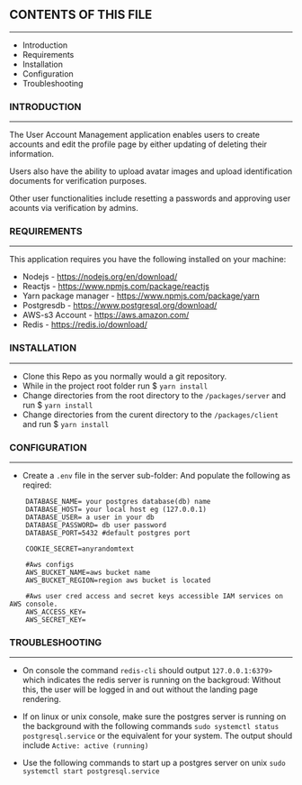 ## CONTENTS OF THIS FILE
---------------------

 * Introduction
 * Requirements
 * Installation
 * Configuration
 * Troubleshooting

### INTRODUCTION
------------

The User Account Management application enables users to create accounts and edit the profile page by either updating of deleting their information. 

Users also have the ability to upload avatar images and upload identification documents for verification purposes. 

Other user functionalities include resetting a passwords and approving user acounts via verification by admins.



### REQUIREMENTS
------------

This application requires you have the following installed on your machine:

 * Nodejs - https://nodejs.org/en/download/
 * Reactjs - https://www.npmjs.com/package/reactjs
 * Yarn package manager  - https://www.npmjs.com/package/yarn
 * Postgresdb - https://www.postgresql.org/download/
 * AWS-s3 Account - https://aws.amazon.com/
 * Redis - https://redis.io/download/


### INSTALLATION
------------
 
 * Clone this Repo as you normally would a git repository. 
 * While in the project root folder run $ `yarn install`
 * Change directories from the root directory to the `/packages/server` and run $ `yarn install`
 * Change directories from the curent directory to the `/packages/client` and run $ `yarn install`


### CONFIGURATION
-------------
 
 * Create a `.env` file in the server sub-folder:
    And populate the following as reqired:

```
    DATABASE_NAME= your postgres database(db) name
    DATABASE_HOST= your local host eg (127.0.0.1)
    DATABASE_USER= a user in your db
    DATABASE_PASSWORD= db user password
    DATABASE_PORT=5432 #default postgres port 

    COOKIE_SECRET=anyrandomtext

    #Aws configs 
    AWS_BUCKET_NAME=aws bucket name
    AWS_BUCKET_REGION=region aws bucket is located

    #Aws user cred access and secret keys accessible IAM services on AWS console. 
    AWS_ACCESS_KEY=
    AWS_SECRET_KEY=
```

### TROUBLESHOOTING
---------------

 * On console the command `redis-cli` should output `127.0.0.1:6379>` which indicates the redis server is running on the backgroud: Without this, the user will be logged in and out without the landing page rendering. 

 * If on linux or unix console, make sure the postgres server is running on the background with the following commands `sudo systemctl status postgresql.service` or the equivalent for your system. The output should include `Active: active (running)` 
 * Use the following commands to start up a postgres server on unix  `sudo systemctl start postgresql.service`
